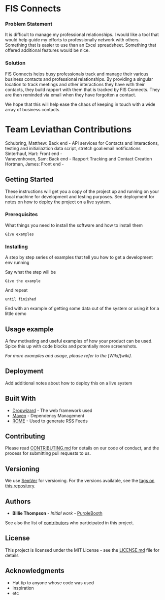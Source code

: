 # FIS Connects

### Problem Statement

It is difficult to manage my professional relationships.  I would like a tool that would help guide my efforts to professionally network with others.  Something that is easier to use than an Excel spreadsheet.  Something that offered additional features would be nice.

### Solution

FIS Connects helps busy professionals track and manage their various business contacts and professional relationships.
By providing a singular location to track meetings and other interactions they have with their contacts, they build rapport
with them that is tracked by FIS Connects.  They are then reminded via email when they have forgotten a contact.

We hope that this will help ease the chaos of keeping in touch with a wide array of business contacts.

# Team Leviathan Contributions
Schubring, Matthew: Back end   -  API services for Contacts and Interactions, testing and initialiaztion data script, stretch goal:email notifications
Sinterhauf, Hart:   Front end  -  
Vanevenhoven, Sam:  Back end   -  Rapport Tracking and Contact Creation
Hortman, James:     Front end  -  

## Getting Started

These instructions will get you a copy of the project up and running on your local machine for development and testing purposes. See deployment for notes on how to deploy the project on a live system.

### Prerequisites

What things you need to install the software and how to install them

```
Give examples
```

### Installing

A step by step series of examples that tell you how to get a development env running

Say what the step will be

```
Give the example
```

And repeat

```
until finished
```

End with an example of getting some data out of the system or using it for a little demo


## Usage example

A few motivating and useful examples of how your product can be used. Spice this up with code blocks and potentially more screenshots.

_For more examples and usage, please refer to the [Wiki][wiki]._


## Deployment

Add additional notes about how to deploy this on a live system

## Built With

* [Dropwizard](http://www.dropwizard.io/1.0.2/docs/) - The web framework used
* [Maven](https://maven.apache.org/) - Dependency Management
* [ROME](https://rometools.github.io/rome/) - Used to generate RSS Feeds

## Contributing

Please read [CONTRIBUTING.md](https://gist.github.com/PurpleBooth/b24679402957c63ec426) for details on our code of conduct, and the process for submitting pull requests to us.

## Versioning

We use [SemVer](http://semver.org/) for versioning. For the versions available, see the [tags on this repository](https://github.com/your/project/tags). 

## Authors

* **Billie Thompson** - *Initial work* - [PurpleBooth](https://github.com/PurpleBooth)

See also the list of [contributors](https://github.com/your/project/contributors) who participated in this project.

## License

This project is licensed under the MIT License - see the [LICENSE.md](LICENSE.md) file for details

## Acknowledgments

* Hat tip to anyone whose code was used
* Inspiration
* etc
